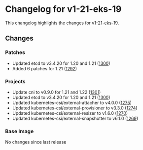 # Changelog for v1-21-eks-19

This changelog highlights the changes for [v1-21-eks-19](https://github.com/aws/eks-distro/tree/v1-21-eks-19).

## Changes

### Patches
* Updated etcd to v3.4.20 for 1.20 and 1.21 ([1300](https://github.com/aws/eks-distro/pull/1300))
* Added 6 patches for 1.21 ([1292](https://github.com/aws/eks-distro/pull/1292))

### Projects
* Update cni to v0.9.0 for 1.21 and 1.22 ([1301](https://github.com/aws/eks-distro/pull/1301))
* Updated etcd to v3.4.20 for 1.20 and 1.21 ([1300](https://github.com/aws/eks-distro/pull/1300))
* Updated kubernetes-csi/external-attacher to v4.0.0 ([1275](https://github.com/aws/eks-distro/pull/1275))
* Updated kubernetes-csi/external-provisioner to v3.3.0 ([1274](https://github.com/aws/eks-distro/pull/1274))
* Updated kubernetes-csi/external-resizer to v1.6.0 ([1270](https://github.com/aws/eks-distro/pull/1270))
* Updated kubernetes-csi/external-snapshotter to v6.1.0 ([1269](https://github.com/aws/eks-distro/pull/1269))

### Base Image
No changes since last release

